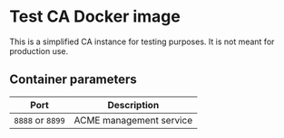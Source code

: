 # Test CA Docker image

This is a simplified CA instance for testing purposes. It is not meant for production use.

## Container parameters

| Port             | Description             |
|------------------|-------------------------|
| `8888` or `8899` | ACME management service |
